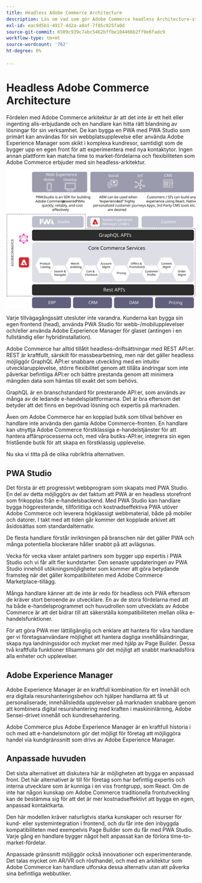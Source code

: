 ```yaml
---
title: Headless Adobe Commerce Architecture
description: Läs om vad som gör Adobe Commerce headless Architecture-strategi unik.
exl-id: eac9d5b1-4917-4d2a-a8af-7f85c825fa0d
source-git-commit: 6509c939c7abc5462bffbe104466b2ff9e6fadc9
workflow-type: tm+mt
source-wordcount: '762'
ht-degree: 0%

---
```


# Headless Adobe Commerce Architecture

Fördelen med Adobe Commerce arkitektur är att det inte är ett helt eller ingenting alls-erbjudande och en handlare kan hitta rätt blandning av lösningar för sin verksamhet. De kan bygga en PWA med PWA Studio som primärt kan användas för sin webbplatsupplevelse eller använda Adobe Experience Manager som skikt i komplexa kundresor, samtidigt som de bygger upp en egen front för att experimentera med nya kontaktytor. Ingen annan plattform kan matcha time to market-fördelarna och flexibiliteten som Adobe Commerce erbjuder med sin headless-arkitektur.

![Bild som visar en headless Adobe Commerce storefront-arkitektur](../../../assets/playbooks/headless-storefront-architecture.svg)

Varje tillvägagångssätt utesluter inte varandra. Kunderna kan bygga sin egen frontend (head), använda PWA Studio för webb-/mobilupplevelser och/eller använda Adobe Experience Manager för glaset (antingen i en fullständig eller hybridinstallation).

Adobe Commerce har alltid tillåtit headless-driftsättningar med REST API:er. REST är kraftfullt, särskilt för massbearbetning, men när det gäller headless möjliggör GraphQL API:er snabbare utveckling med en intuitiv utvecklarupplevelse, större flexibilitet genom att tillåta ändringar som inte påverkar befintliga API:er och bättre prestanda genom att minimera mängden data som hämtas till exakt det som behövs.

GraphQL är en branschstandard för presterande API:er, som används av många av de ledande e-handelsplattformarna. Det är bra eftersom det betyder att det finns en beprövad lösning och expertis på marknaden.

Även om Adobe Commerce har en kopplad butik som tillval behöver en handlare inte använda den gamla Adobe Commerce-fronten. En handlare kan utnyttja Adobe Commerce förstklassiga e-handelstjänster för att hantera affärsprocesserna och, med våra butiks-API:er, integrera sin egen fristående butik för att skapa en förstklassig upplevelse.

Nu ska vi titta på de olika rubrikfria alternativen.

## PWA Studio

Det första är ett progressivt webbprogram som skapats med PWA Studio. En del av detta möjliggörs av det faktum att PWA är en headless storefront som frikopplas från e-handelsbackend. Med PWA Studio kan handlare bygga högpresterande, tillförlitliga och kostnadseffektiva PWA utöver Adobe Commerce och leverera högklassigt webbmaterial, både på mobiler och datorer. I takt med att tiden går kommer det kopplade arkivet att åsidosättas som standardalternativ.

De flesta handlare förstår inriktningen på branschen när det gäller PWA och många potentiella blockerare håller snabbt på att avlägsnas.

Vecka för vecka växer antalet partners som bygger upp expertis i PWA Studio och vi får allt fler kundstarter. Den senaste uppdateringen av PWA Studio innehöll utökningsmöjligheter som kommer att göra betydande framsteg när det gäller kompatibiliteten med Adobe Commerce Marketplace-tillägg.

Många handlare känner att de inte är redo för headless och PWA eftersom de kräver stort beroende av utvecklare. En av de stora fördelarna med att ha både e-handelsprogrammet och huvudrollen som utvecklats av Adobe Commerce är att det bidrar till att säkerställa kompatibiliteten mellan olika e-handelsfunktioner.

För att göra PWA mer lättillgänglig och enklare att hantera för våra handlare ger vi företagsanvändare möjlighet att hantera dagliga innehållsändringar, skapa nya landningssidor och mycket mer med hjälp av Page Builder. Dessa två kraftfulla funktioner tillsammans gör det möjligt att snabbt marknadsföra alla enheter och upplevelser.

## Adobe Experience Manager

Adobe Experience Manager är en kraftfull kombination för ert innehåll och era digitala resurshanteringsbehov och hjälper handlarna att få ut personaliserade, innehållsledda upplevelser på marknaden snabbare genom att kombinera digital resurshantering med kraften i maskininlärning, Adobe Sensei-drivet innehåll och kundresehantering.

Adobe Commerce plus Adobe Experience Manager är en kraftfull historia i och med att e-handelsmotorn gör det möjligt för företag att möjliggöra handel via kundgränssnitt som drivs av Adobe Experience Manager.

## Anpassade huvuden

Det sista alternativet att diskutera här är möjligheten att bygga en anpassad front. Det här alternativet är till för företag som har befintlig expertis och interna utvecklare som är kunniga i en viss frontgrupp, som React. Om de inte har någon kunskap om Adobe Commerce traditionella frontutveckling kan de bestämma sig för att det är mer kostnadseffektivt att bygga en egen, anpassad kontaktkarta.

Den här modellen kräver naturligtvis starka kunskaper och resurser för kund- eller systemintegration i frontend, och du får inte den inbyggda kompatibiliteten med exempelvis Page Builder som du får med PWA Studio. Varje gång en handlare bygger något helt anpassat kan de förlora time-to-market-fördelar.

Anpassade gränssnitt möjliggör också innovationer och experimenterande. Det talas mycket om AR/VR och rösthandel, och med en arkitektur som Adobe Commerce kan handlare utforska dessa alternativ utan att påverka sina befintliga webbutiker.
